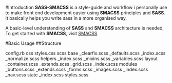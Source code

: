 #Introduction
**SASS-SMACSS** is a style-guide and workflow i personally use to make front end development easier using **SMACSS** principles and **SASS**. It basically helps you write sass in a more organised way.

A basic-level understanding of **SASS** and **SMACSS** architecture is needed, To get started with **SMACSS**, visit [SMACSS](http://www.smacss.com).

#Basic Usage
##Structure

config.rb
css
  styles.css
scss
  base
    _clearfix.scss
    _defaults.scss
    _index.scss
    _normalize.scss
  helpers
    _index.scss
    _mixins.scss
    _variables.scss
  layout
    _container.scss
    _extends.scss
    _grid.scss
    _index.scss
  modules
    _buttons.scss
    _extends.scss
    _forms.scss
    _images.scss
    _index.scss
    _nav.scss
  state
    _index.scss
  styles.scss


